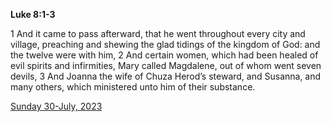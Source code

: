 **Luke 8:1-3**

1 And it came to pass afterward, that he went throughout every city and village, preaching and shewing the glad tidings of the kingdom of God: and the twelve were with him, 2 And certain women, which had been healed of evil spirits and infirmities, Mary called Magdalene, out of whom went seven devils, 3 And Joanna the wife of Chuza Herod’s steward, and Susanna, and many others, which ministered unto him of their substance.

[Sunday 30-July, 2023](https://getbible.net/kjv/Luke/8/1-3)

